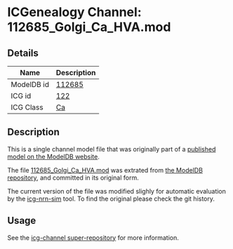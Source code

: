 # ICGenealogy Channel: 112685\_Golgi\_Ca\_HVA.mod

## Details

Name | Description
---- | -----------
ModelDB id | [112685](http://senselab.med.yale.edu/ModelDB/ShowModel.cshtml?model=112685)
ICG id | [122](http://icg.neurotheory.ox.ac.uk/channels/3/122)
ICG Class | [Ca](http://icg.neurotheory.ox.ac.uk/channels/3)

## Description

This is a single channel model file that was originally part of a [published model on the ModelDB website](http://senselab.med.yale.edu/ModelDB/ShowModel.cshtml?model=112685).


The file [112685\_Golgi\_Ca\_HVA.mod](112685_Golgi_Ca_HVA.mod) was extrated from [the ModelDB repository](http://senselab.med.yale.edu/ModelDB/ShowModel.cshtml?model=112685), and committed in its original form.

The current version of the file was modified slighly for automatic evaluation by the [icg-nrn-sim](https://github.com/icgenealogy/icg-nrn-sim) tool. To find the original please check the git history.


## Usage

See the [icg-channel super-repository](https://github.com/icgenealogy/icg-channels) for more information.